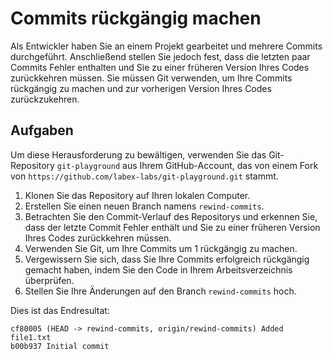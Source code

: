 # Commits rückgängig machen

Als Entwickler haben Sie an einem Projekt gearbeitet und mehrere Commits durchgeführt. Anschließend stellen Sie jedoch fest, dass die letzten paar Commits Fehler enthalten und Sie zu einer früheren Version Ihres Codes zurückkehren müssen. Sie müssen Git verwenden, um Ihre Commits rückgängig zu machen und zur vorherigen Version Ihres Codes zurückzukehren.

## Aufgaben

Um diese Herausforderung zu bewältigen, verwenden Sie das Git-Repository `git-playground` aus Ihrem GitHub-Account, das von einem Fork von `https://github.com/labex-labs/git-playground.git` stammt.

1. Klonen Sie das Repository auf Ihren lokalen Computer.
2. Erstellen Sie einen neuen Branch namens `rewind-commits`.
3. Betrachten Sie den Commit-Verlauf des Repositorys und erkennen Sie, dass der letzte Commit Fehler enthält und Sie zu einer früheren Version Ihres Codes zurückkehren müssen.
4. Verwenden Sie Git, um Ihre Commits um 1 rückgängig zu machen.
5. Vergewissern Sie sich, dass Sie Ihre Commits erfolgreich rückgängig gemacht haben, indem Sie den Code in Ihrem Arbeitsverzeichnis überprüfen.
6. Stellen Sie Ihre Änderungen auf den Branch `rewind-commits` hoch.

Dies ist das Endresultat:

```shell
cf80005 (HEAD -> rewind-commits, origin/rewind-commits) Added file1.txt
b00b937 Initial commit
```
